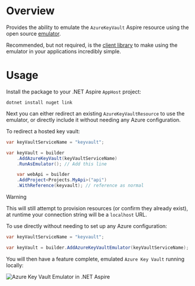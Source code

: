 # Overview

Provides the ability to emulate the `AzureKeyVault` Aspire resource using the open source [emulator](https://github.com/james-gould/azure-keyvault-emulator).

Recommended, but not required, is the [client library](https://google.com) to make using the emulator in your applications incredibly simple.

# Usage

Install the package to your .NET Aspire `AppHost` project:

`dotnet install nuget link`

Next you can either redirect an existing `AzureKeyVaultResource` to use the emulator, or directly include it without needing any Azure configuration.

To redirect a hosted key vault:

```csharp
var keyVaultServiceName = "keyvault";

var keyVault = builder
    .AddAzureKeyVault(keyVaultServiceName)
    .RunAsEmulator(); // Add this line

    var webApi = builder
    .AddProject<Projects.MyApi>("api")
    .WithReference(keyvault); // reference as normal
```

> [!WARNING]
> This will still attempt to provision resources (or confirm they already exist), at runtime your connection string will be a `localhost` URL. <br />

To use directly without needing to set up any Azure configuration:

```csharp
var keyVaultServiceName = "keyvault";

var keyVault = builder.AddAzureKeyVaultEmulator(keyVaultServiceName);
```

You will then have a feature complete, emulated `Azure Key Vault` running locally:

![Azure Key Vault Emulator in .NET Aspire](https://i.imgur.com/gMpfwrN.png)